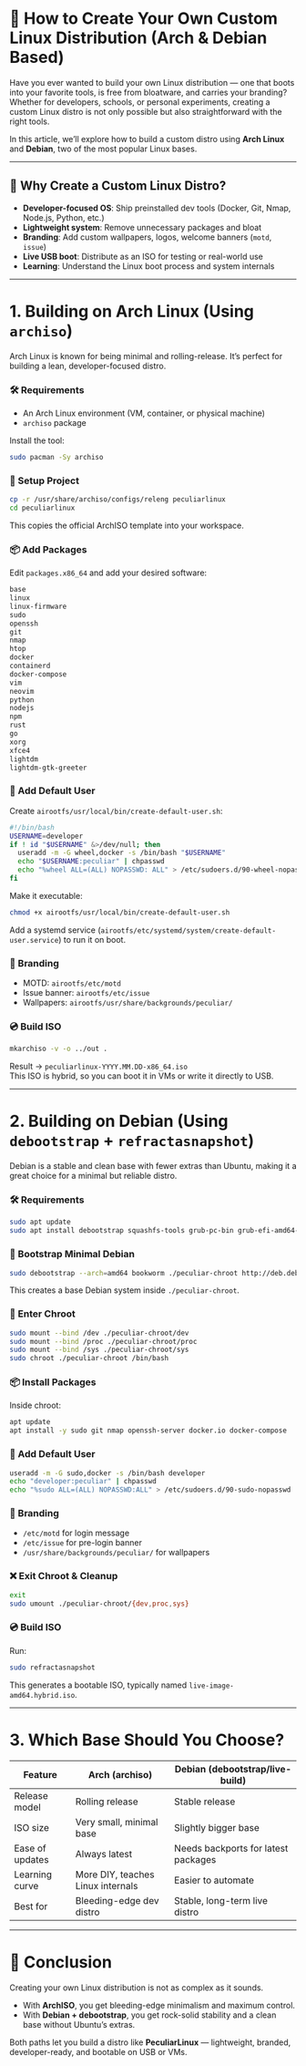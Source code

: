 
# 🐧 How to Create Your Own Custom Linux Distribution (Arch & Debian Based)

Have you ever wanted to build your own Linux distribution — one that boots into your favorite tools, is free from bloatware, and carries your branding? Whether for developers, schools, or personal experiments, creating a custom Linux distro is not only possible but also straightforward with the right tools.  

In this article, we’ll explore how to build a custom distro using **Arch Linux** and **Debian**, two of the most popular Linux bases.  

---

## 🔹 Why Create a Custom Linux Distro?
- **Developer-focused OS**: Ship preinstalled dev tools (Docker, Git, Nmap, Node.js, Python, etc.)  
- **Lightweight system**: Remove unnecessary packages and bloat  
- **Branding**: Add custom wallpapers, logos, welcome banners (`motd`, `issue`)  
- **Live USB boot**: Distribute as an ISO for testing or real-world use  
- **Learning**: Understand the Linux boot process and system internals  

---

# 1. Building on Arch Linux (Using `archiso`)

Arch Linux is known for being minimal and rolling-release. It’s perfect for building a lean, developer-focused distro.

### 🛠 Requirements
- An Arch Linux environment (VM, container, or physical machine)  
- `archiso` package  

Install the tool:
```bash
sudo pacman -Sy archiso
```

### 📂 Setup Project
```bash
cp -r /usr/share/archiso/configs/releng peculiarlinux
cd peculiarlinux
```

This copies the official ArchISO template into your workspace.

### 📦 Add Packages
Edit `packages.x86_64` and add your desired software:
```txt
base
linux
linux-firmware
sudo
openssh
git
nmap
htop
docker
containerd
docker-compose
vim
neovim
python
nodejs
npm
rust
go
xorg
xfce4
lightdm
lightdm-gtk-greeter
```

### 👤 Add Default User
Create `airootfs/usr/local/bin/create-default-user.sh`:
```bash
#!/bin/bash
USERNAME=developer
if ! id "$USERNAME" &>/dev/null; then
  useradd -m -G wheel,docker -s /bin/bash "$USERNAME"
  echo "$USERNAME:peculiar" | chpasswd
  echo "%wheel ALL=(ALL) NOPASSWD: ALL" > /etc/sudoers.d/90-wheel-nopasswd
fi
```

Make it executable:
```bash
chmod +x airootfs/usr/local/bin/create-default-user.sh
```

Add a systemd service (`airootfs/etc/systemd/system/create-default-user.service`) to run it on boot.

### 🎨 Branding
- MOTD: `airootfs/etc/motd`  
- Issue banner: `airootfs/etc/issue`  
- Wallpapers: `airootfs/usr/share/backgrounds/peculiar/`  

### 💿 Build ISO
```bash
mkarchiso -v -o ../out .
```

Result → `peculiarlinux-YYYY.MM.DD-x86_64.iso`  
This ISO is hybrid, so you can boot it in VMs or write it directly to USB.

---

# 2. Building on Debian (Using `debootstrap` + `refractasnapshot`)

Debian is a stable and clean base with fewer extras than Ubuntu, making it a great choice for a minimal but reliable distro.

### 🛠 Requirements
```bash
sudo apt update
sudo apt install debootstrap squashfs-tools grub-pc-bin grub-efi-amd64-bin xorriso live-boot refractasnapshot -y
```

### 📂 Bootstrap Minimal Debian
```bash
sudo debootstrap --arch=amd64 bookworm ./peculiar-chroot http://deb.debian.org/debian/
```

This creates a base Debian system inside `./peculiar-chroot`.

### 🔧 Enter Chroot
```bash
sudo mount --bind /dev ./peculiar-chroot/dev
sudo mount --bind /proc ./peculiar-chroot/proc
sudo mount --bind /sys ./peculiar-chroot/sys
sudo chroot ./peculiar-chroot /bin/bash
```

### 📦 Install Packages
Inside chroot:
```bash
apt update
apt install -y sudo git nmap openssh-server docker.io docker-compose   python3 python3-pip nodejs npm golang htop tmux curl wget   xorg xfce4 lightdm lightdm-gtk-greeter
```

### 👤 Add Default User
```bash
useradd -m -G sudo,docker -s /bin/bash developer
echo "developer:peculiar" | chpasswd
echo "%sudo ALL=(ALL) NOPASSWD:ALL" > /etc/sudoers.d/90-sudo-nopasswd
```

### 🎨 Branding
- `/etc/motd` for login message  
- `/etc/issue` for pre-login banner  
- `/usr/share/backgrounds/peculiar/` for wallpapers  

### ❌ Exit Chroot & Cleanup
```bash
exit
sudo umount ./peculiar-chroot/{dev,proc,sys}
```

### 💿 Build ISO
Run:
```bash
sudo refractasnapshot
```

This generates a bootable ISO, typically named `live-image-amd64.hybrid.iso`.

---

# 3. Which Base Should You Choose?

| Feature | Arch (archiso) | Debian (debootstrap/live-build) |
|---------|----------------|--------------------------------|
| Release model | Rolling release | Stable release |
| ISO size | Very small, minimal base | Slightly bigger base |
| Ease of updates | Always latest | Needs backports for latest packages |
| Learning curve | More DIY, teaches Linux internals | Easier to automate |
| Best for | Bleeding-edge dev distro | Stable, long-term live distro |

---

# 🎯 Conclusion

Creating your own Linux distribution is not as complex as it sounds.  
- With **ArchISO**, you get bleeding-edge minimalism and maximum control.  
- With **Debian + debootstrap**, you get rock-solid stability and a clean base without Ubuntu’s extras.  

Both paths let you build a distro like **PeculiarLinux** — lightweight, branded, developer-ready, and bootable on USB or VMs.  

